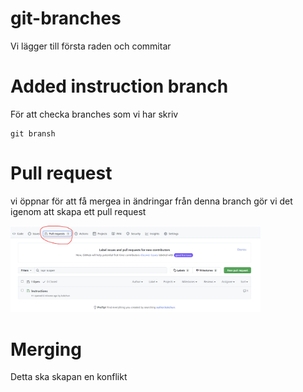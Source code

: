 # git-branches


Vi lägger till första raden och commitar

# Added instruction branch

För att checka branches som vi har skriv 

```
git bransh

```

# Pull request

vi öppnar för att få mergea in ändringar från denna branch
gör vi det igenom att skapa ett pull request 

<img src= "assets/pull_request.png" width= 400>

# Merging 

Detta ska skapan en konflikt 